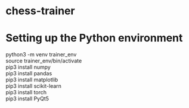 # chess-trainer


# Setting up the Python environment
python3 -m venv trainer_env  
source trainer_env/bin/activate  
pip3 install numpy  
pip3 install pandas  
pip3 install matplotlib  
pip3 install scikit-learn  
pip3 install torch  
pip3 install PyQt5  

